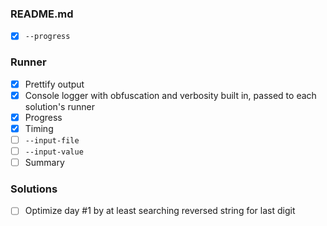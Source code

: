 ### README.md

- [x] `--progress`

### Runner

- [x] Prettify output
- [x] Console logger with obfuscation and verbosity built in, passed to each solution's runner
- [x] Progress
- [x] Timing
- [ ] `--input-file`
- [ ] `--input-value`
- [ ] Summary

### Solutions

- [ ] Optimize day #1 by at least searching reversed string for last digit
